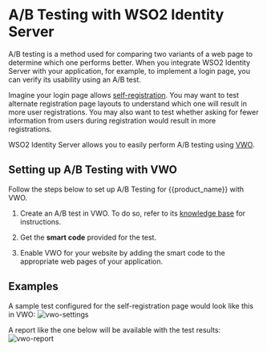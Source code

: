 # A/B Testing with WSO2 Identity Server

A/B testing is a method used for comparing two variants of a web page to determine which one performs better. When you integrate WSO2 Identity Server with your application, for example, to implement a login page, you can verify its usability using an A/B test.

Imagine your login page allows [self-registration]({{base_path}}/guides/account-configurations/user-onboarding/self-registration). You may want to test alternate registration page layouts to understand which one will result in more user registrations. You may also want to test whether asking for fewer information from users during registration would result in more registrations.

WSO2 Identity Server allows you to easily perform A/B testing using [VWO](https://vwo.com/).


## Setting up A/B Testing with VWO

Follow the steps below to set up A/B Testing for {{product_name}} with VWO.

1.  Create an A/B test in VWO. To do so, refer to its [knowledge base](https://help.vwo.com/hc/en-us/articles/360021171954-How-to-Create-an-A-B-Test-in-VWO-) for instructions.

2.  Get the **smart code** provided for the test.

3.  Enable VWO for your website by adding the smart code to the appropriate web pages of your application.

## Examples

A sample test configured for the self-registration page would look like this in VWO:
![vwo-settings]({{base_path}}/assets/img/guides/analytics/ab-testing/vwo-settings.png)

A report like the one below will be available with the test results:
![vwo-report]({{base_path}}/assets/img/guides/analytics/ab-testing/vwo-report.png)

